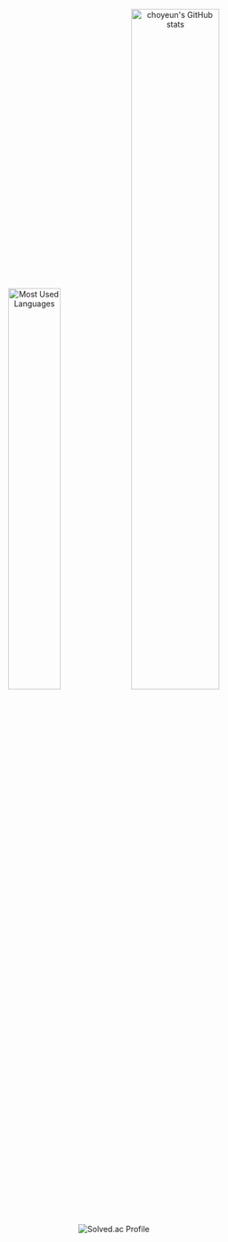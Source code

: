 <p align ="center">
  <img alt ="Most Used Languages"  src="https://github-readme-stats.vercel.app/api/top-langs/?username=choyeun&hide=html&layout=compact" width=43% />
  <img alt ="choyeun's GitHub stats"  src="https://github-readme-stats.vercel.app/api?username=choyeun&show_icons=true&include_all_commits=true"width=56% />
 <img alt="Solved.ac Profile"   src="http://mazassumnida.wtf/api/generate_badge?boj=choyeun">
</p>
